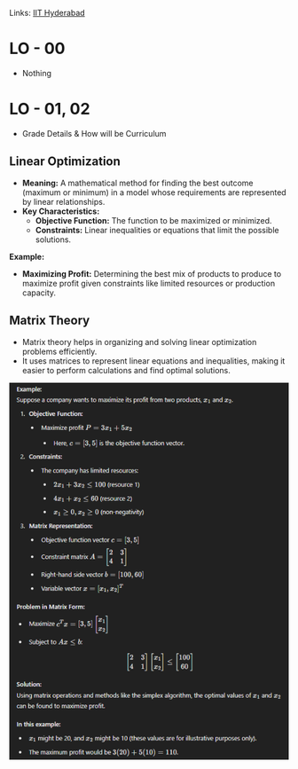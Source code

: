 Links: [IIT Hyderabad](IIT%20Hyderabad.md)

# LO - 00

- Nothing

# LO - 01, 02

- Grade Details & How will be Curriculum
## Linear Optimization

- **Meaning:** A mathematical method for finding the best outcome (maximum or minimum) in a model whose requirements are represented by linear relationships.
- **Key Characteristics:**
  - **Objective Function:** The function to be maximized or minimized.
  - **Constraints:** Linear inequalities or equations that limit the possible solutions.
  
**Example:**
- **Maximizing Profit:** Determining the best mix of products to produce to maximize profit given constraints like limited resources or production capacity.
## Matrix Theory

- Matrix theory helps in organizing and solving linear optimization problems efficiently.
- It uses matrices to represent linear equations and inequalities, making it easier to perform calculations and find optimal solutions.
  
![Matrix Problem](../Archive/Attachment/Linear%20Optimization%20Matrix%20Prolem.png) 